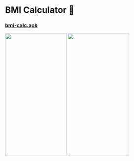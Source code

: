 # BMI Calculator 💪
### [bmi-calc.apk](https://drive.google.com/file/d/1uMAAIehgAot2NVr8hkDXr4eoklMwKaGz/view?usp=sharing)
<img src="https://user-images.githubusercontent.com/67198296/191658547-b935b226-f7ed-43b8-979c-c9d9727b1557.jpg" width="200" height="400" />  <img src="https://user-images.githubusercontent.com/67198296/191658554-ae93a1ee-2474-4007-8c12-9ad046449801.jpg" width="200" height="400" />
